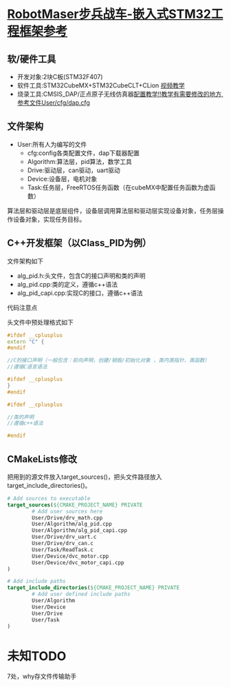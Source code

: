  # [RobotMaser步兵战车-嵌入式STM32工程框架参考](https://github.com/why-0-why/ArmController)

## 软/硬件工具

- 开发对象:2块C板(STM32F407)
- 软件工具:STM32CubeMX+STM32CubeCLT+CLion
[视频教学](https://www.bilibili.com/video/BV1pnjizYEAk/?spm_id_from=333.337.search-card.all.click&vd_source=bac180abef9ba0c773fe14d848ce89e0)
- 烧录工具:CMSIS_DAP/正点原子无线仿真器[配置教学!!教学有需要修改的地方,参考文件User/cfg/dap.cfg](https://www.cnblogs.com/xs314/articles/18906035/stm32_daplink_clion)

## 文件架构

- User:所有人为编写的文件
  - cfg:config各类配置文件，dap下载器配置
  - Algorithm:算法层，pid算法，数学工具
  - Drive:驱动层，can驱动，uart驱动
  - Device:设备层，电机对象
  - Task:任务层，FreeRTOS任务函数（在cubeMX中配置任务函数为虚函数）

算法层和驱动层是底层组件，设备层调用算法层和驱动层实现设备对象，任务层操作设备对象，实现任务目标。

## C++开发框架（以Class_PID为例）

文件架构如下

- alg_pid.h:头文件，包含C的接口声明和类的声明
- alg_pid.cpp:类的定义，遵循c++语法
- alg_pid_capi.cpp:实现C的接口，遵循c++语法

代码注意点

头文件中预处理格式如下

```c++
#ifdef __cplusplus
extern "C" {
#endif

//C的接口声明（一般包含：前向声明，创建/销毁/初始化对象 ，类内类指针，类函数）
//遵循C语言语法

#ifdef __cplusplus
}
#endif

#ifdef __cplusplus

//类的声明
//遵循c++语法

#endif
```

## CMakeLists修改

把用到的源文件放入target_sources()，把头文件路径放入target_include_directories()。

```cmake
# Add sources to executable
target_sources(${CMAKE_PROJECT_NAME} PRIVATE
        # Add user sources here
        User/Drive/drv_math.cpp
        User/Algorithm/alg_pid.cpp
        User/Algorithm/alg_pid_capi.cpp
        User/Drive/drv_uart.c
        User/Drive/drv_can.c
        User/Task/ReadTask.c
        User/Device/dvc_motor.cpp
        User/Device/dvc_motor_capi.cpp
)

# Add include paths
target_include_directories(${CMAKE_PROJECT_NAME} PRIVATE
        # Add user defined include paths
        User/Algorithm
        User/Device
        User/Drive
        User/Task
)
```

# 未知TODO

7处，why存文件传输助手